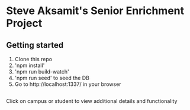 # Steve Aksamit's Senior Enrichment Project


## Getting started

1. Clone this repo
2. 'npm install'
3. 'npm run build-watch'
4. 'npm run seed' to seed the DB
5. Go to http://localhost:1337/ in your browser


##

Click on campus or student to view additional details and functionality
